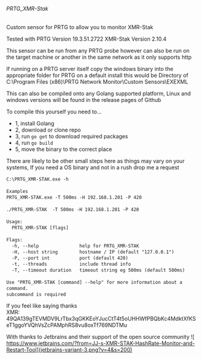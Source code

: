 ###### PRTG_XMR-Stak

Custom sensor for PRTG to allow you to monitor XMR-Stak

Tested with PRTG Version 19.3.51.2722
XMR-Stak Version 2.10.4

This sensor can be run from any PRTG probe however can also be run on the target machine or another in the same 
network as it only supports http

If running on a PRTG server itself copy the windows binary into the appropriate folder for PRTG
on a default install this would be Directory of C:\Program Files (x86)\PRTG Network Monitor\Custom Sensors\EXEXML

This can also be compiled onto any Golang supported platform, Linux and windows versions will be found in 
the release pages of Github

To compile this yourself you need to...
-    1, install Golang
-    2, download or clone repo
-    3, run `go get` to download required packages
-    4, run `go build`
-    5, move the binary to the correct place
    
There are likely to be other small steps here as things may vary on your systems, If you need a OS binary and 
not in a rush drop me a request    

```
C:\PRTG_XMR-STAK.exe -h

Examples
PRTG_XMR-STAK.exe -T 500ms -H 192.168.1.201 -P 420

./PRTG_XMR-STAK  -T 500ms -H 192.168.1.201 -P 420

Usage:
  PRTG_XMR-STAK [flags]

Flags:
  -h, --help               help for PRTG_XMR-STAK
  -H, --host string        hostname / IP (default "127.0.0.1")
  -P, --port int           port (default 420)
  -t, --threads            include thread info
  -T, --timeout duration   timeout string eg 500ms (default 500ms)

Use "PRTG_XMR-STAK [command] --help" for more information about a command.
subcommand is required
```

If you feel like saying thanks    
        XMR: 49QA139gTEVMDV9LrTbx3qGKKEoYJucCtT4t5oUHHWfPBQbKc4MdktXfKSeT1ggoYVQhVsZcPAMphRS8vu8oxTf769NDTMu
	

With thanks to Jetbrains and their support of the open source community
![ https://www.jetbrains.com/?from=JJ-s-XMR-STAK-HashRate-Monitor-and-Restart-Tool](jetbrains-variant-3.png?v=4&s=200)
 
     

	
